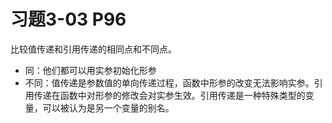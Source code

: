# 习题3-03 P96
比较值传递和引用传递的相同点和不同点。

- 同：他们都可以用实参初始化形参
- 不同：值传递是参数值的单向传递过程，函数中形参的改变无法影响实参。引用传递在函数中对形参的修改会对实参生效。引用传递是一种特殊类型的变量，可以被认为是另一个变量的别名。